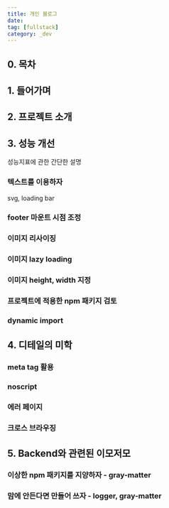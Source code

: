 ```yaml
---
title: 개인 블로그
date:
tag: [fullstack]
category: _dev
---
```


## 0. 목차

## 1. 들어가며

## 2. 프로젝트 소개

## 3. 성능 개선

성능지표에 관한 간단한 설명

### 텍스트를 이용하자

svg, loading bar

### footer 마운트 시점 조정

### 이미지 리사이징

### 이미지 lazy loading

### 이미지 height, width 지정

### 프로젝트에 적용한 npm 패키지 검토

### dynamic import

## 4. 디테일의 미학

### meta tag 활용

### noscript

### 에러 페이지

### 크로스 브라우징

## 5. Backend와 관련된 이모저모

### 이상한 npm 패키지를 지양하자 - gray-matter

### 맘에 안든다면 만들어 쓰자 - logger, gray-matter

